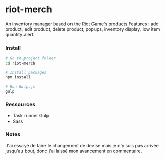# riot-merch
An inventory manager based on the Riot Game's products
Features : add product, edit product, delete product, popups, inventory display, low item quantity alert.

### Install

```sh
# Go to project folder
cd riot-merch

# Install packages
npm install

# Run Gulp.js
gulp
```

### Ressources

* Task runner Gulp
* Sass

### Notes

J'ai essayé de faire le changement de devise mais je n'y suis pas arrivée jusqu'au bout, donc j'ai laissé mon avancement en commentaire.
